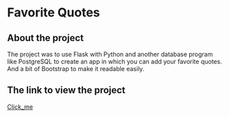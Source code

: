 # Favorite Quotes

## About the project

The project was to use Flask with Python and another database program like PostgreSQL to create an app in which you can add your favorite quotes.
And a bit of Bootstrap to make it readable easily.

## The link to view the project
[Click_me](https://favorite-quotes-flask-postgres.herokuapp.com/)